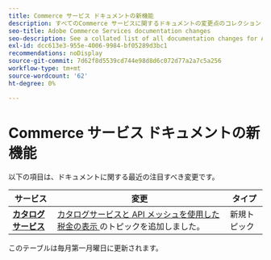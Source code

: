 ```yaml
---
title: Commerce サービス ドキュメントの新機能
description: すべてのCommerce サービスに関するドキュメントの変更点のコレクション
seo-title: Adobe Commerce Services documentation changes
seo-description: See a collated list of all documentation changes for Adobe Commerce Services and integration services.
exl-id: dcc613e3-955e-4006-9984-bf05289d3bc1
recommendations: noDisplay
source-git-commit: 7d62f8d5539cd744e98d8d6c072d77a2a7c5a256
workflow-type: tm+mt
source-wordcount: '62'
ht-degree: 0%

---
```


# Commerce サービス ドキュメントの新機能

以下の項目は、ドキュメントに関する最近の注目すべき変更です。

| サービス | 変更 | タイプ |
| -- | -- | -- |
| [**カタログサービス**](../live-search/overview.md) | [ カタログサービスと API メッシュを使用した税金の表示 ](https://experienceleague.adobe.com/docs/commerce-merchant-services/catalog-service/taxes.html) のトピックを追加しました。 | 新規トピック |

このテーブルは毎月第一月曜日に更新されます。
